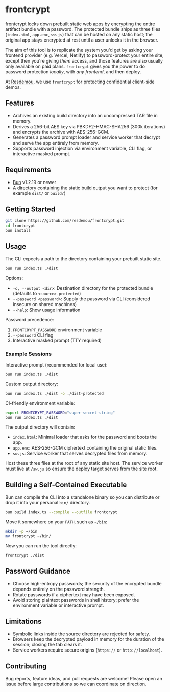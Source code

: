 # frontcrypt

frontcrypt locks down prebuilt static web apps by encrypting the entire artifact bundle with a password. The protected bundle ships as three files (`index.html`, `app.enc`, `sw.js`) that can be hosted on any static host; the original app stays encrypted at rest until a user unlocks it in the browser.

The aim of this tool is to replicate the system you'd get by asking your frontend provider (e.g. Vercel, Netlify) to password-protect your entire site, except then you're giving *them* access, and those features are also usually only available on paid plans. `frontcrypt` gives you the power to do password protection *locally*, with *any frontend*, and then deploy.

At [Resdemou](https://resdemou.com), we use `frontcrypt` for protecting confidential client-side demos.

## Features

- Archives an existing build directory into an uncompressed TAR file in memory.
- Derives a 256-bit AES key via PBKDF2-HMAC-SHA256 (300k iterations) and encrypts the archive with AES-256-GCM.
- Generates a password prompt loader and service worker that decrypt and serve the app entirely from memory.
- Supports password injection via environment variable, CLI flag, or interactive masked prompt.

## Requirements

- [Bun](https://bun.com) v1.2.19 or newer
- A directory containing the static build output you want to protect (for example `dist/` or `build/`)

## Getting Started

```bash
git clone https://github.com/resdemou/frontcrypt.git
cd frontcrypt
bun install
```

## Usage

The CLI expects a path to the directory containing your prebuilt static site.

```bash
bun run index.ts ./dist
```

Options:

- `-o, --output <dir>`: Destination directory for the protected bundle (defaults to `<source>-protected`)
- `--password <password>`: Supply the password via CLI (considered insecure on shared machines)
- `--help`: Show usage information

Password precedence:

1. `FRONTCRYPT_PASSWORD` environment variable
2. `--password` CLI flag
3. Interactive masked prompt (TTY required)

### Example Sessions

Interactive prompt (recommended for local use):

```bash
bun run index.ts ./dist
```

Custom output directory:

```bash
bun run index.ts ./dist -o ./dist-protected
```

CI-friendly environment variable:

```bash
export FRONTCRYPT_PASSWORD="super-secret-string"
bun run index.ts ./dist
```

The output directory will contain:

- `index.html`: Minimal loader that asks for the password and boots the app.
- `app.enc`: AES-256-GCM ciphertext containing the original static files.
- `sw.js`: Service worker that serves decrypted files from memory.

Host these three files at the root of any static site host. The service worker must live at `/sw.js` so ensure the deploy target serves from the site root.

## Building a Self-Contained Executable

Bun can compile the CLI into a standalone binary so you can distribute or drop it into your personal `bin/` directory.

```bash
bun build index.ts --compile --outfile frontcrypt
```

Move it somewhere on your `PATH`, such as `~/bin`:

```bash
mkdir -p ~/bin
mv frontcrypt ~/bin/
```

Now you can run the tool directly:

```bash
frontcrypt ./dist
```

## Password Guidance

- Choose high-entropy passwords; the security of the encrypted bundle depends entirely on the password strength.
- Rotate passwords if a ciphertext may have been exposed.
- Avoid storing plaintext passwords in shell history; prefer the environment variable or interactive prompt.

## Limitations

- Symbolic links inside the source directory are rejected for safety.
- Browsers keep the decrypted payload in memory for the duration of the session; closing the tab clears it.
- Service workers require secure origins (`https://` or `http://localhost`).

## Contributing

Bug reports, feature ideas, and pull requests are welcome! Please open an issue before large contributions so we can coordinate on direction.
